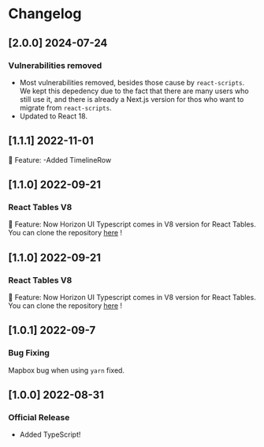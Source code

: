 # Changelog
## [2.0.0] 2024-07-24

### Vulnerabilities removed

- Most vulnerabilities removed, besides those cause by `react-scripts`. We kept this depedency due to the fact that there are
many users who still use it, and there is already a Next.js version for thos who want to migrate from `react-scripts`.
- Updated to React 18. 


## [1.1.1] 2022-11-01

🚀 Feature:
-Added TimelineRow

## [1.1.0] 2022-09-21
### React Tables V8
🚀 Feature: Now Horizon UI Typescript comes in V8 version for React Tables. You can clone the repository [here](https://github.com/horizon-ui/horizon-ui-chakra-ts/tree/feature/react-table-v8) !
 
## [1.1.0] 2022-09-21
### React Tables V8
🚀 Feature: Now Horizon UI Typescript comes in V8 version for React Tables. You can clone the repository [here](https://github.com/horizon-ui/horizon-ui-chakra-ts/tree/feature/react-table-v8) !

## [1.0.1] 2022-09-7
### Bug Fixing 
Mapbox bug when using `yarn` fixed.

## [1.0.0] 2022-08-31
### Official Release 
- Added TypeScript!
